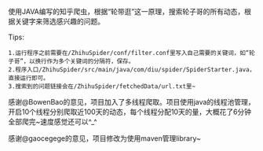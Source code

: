 使用JAVA编写的知乎爬虫，根据“轮带逛”这一原理，搜索轮子哥的所有动态，根据关键字来筛选感兴趣的问题。

Tips:

	1.运行程序之前需要在/ZhihuSpider/conf/filter.conf里写入自己需要的关键词，如“轮子哥”，以换行作为多个关键词的分隔符，保存。
	2.程序入口/ZhihuSpider/src/main/java/com/diu/spider/SpiderStarter.java，直接运行即可。	
	3.搜索到的问题链接会在/ZhihuSpider/fetchedData/url.txt里~

感谢@BowenBao的意见，项目加入了多线程爬取。项目使用java的线程池管理，开启10个线程分别爬取近100天的动态，每个线程分配10天的量，大概花了6分钟全部爬完~速度感觉还可以^_^

感谢@gaocegege的意见，项目修改为使用maven管理library~
